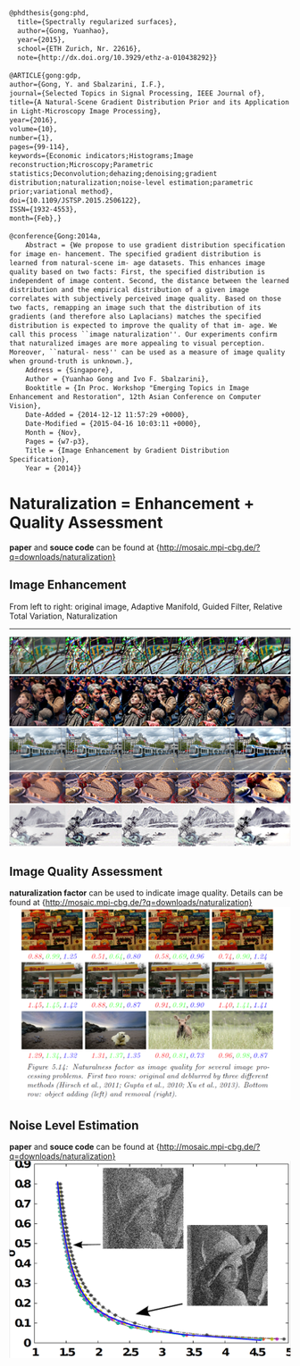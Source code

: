 ```
@phdthesis{gong:phd,
  title={Spectrally regularized surfaces},
  author={Gong, Yuanhao},
  year={2015},
  school={ETH Zurich, Nr. 22616},
  note={http://dx.doi.org/10.3929/ethz-a-010438292}}
  
@ARTICLE{gong:gdp, 
author={Gong, Y. and Sbalzarini, I.F.}, 
journal={Selected Topics in Signal Processing, IEEE Journal of}, 
title={A Natural-Scene Gradient Distribution Prior and its Application in Light-Microscopy Image Processing}, 
year={2016}, 
volume={10}, 
number={1}, 
pages={99-114}, 
keywords={Economic indicators;Histograms;Image reconstruction;Microscopy;Parametric statistics;Deconvolution;dehazing;denoising;gradient distribution;naturalization;noise-level estimation;parametric prior;variational method}, 
doi={10.1109/JSTSP.2015.2506122}, 
ISSN={1932-4553}, 
month={Feb},}

@conference{Gong:2014a,
	Abstract = {We propose to use gradient distribution specification for image en- hancement. The specified gradient distribution is learned from natural-scene im- age datasets. This enhances image quality based on two facts: First, the specified distribution is independent of image content. Second, the distance between the learned distribution and the empirical distribution of a given image correlates with subjectively perceived image quality. Based on those two facts, remapping an image such that the distribution of its gradients (and therefore also Laplacians) matches the specified distribution is expected to improve the quality of that im- age. We call this process ``image naturalization''. Our experiments confirm that naturalized images are more appealing to visual perception. Moreover, ``natural- ness'' can be used as a measure of image quality when ground-truth is unknown.},
	Address = {Singapore},
	Author = {Yuanhao Gong and Ivo F. Sbalzarini},
	Booktitle = {In Proc. Workshop "Emerging Topics in Image Enhancement and Restoration", 12th Asian Conference on Computer Vision},
	Date-Added = {2014-12-12 11:57:29 +0000},
	Date-Modified = {2015-04-16 10:03:11 +0000},
	Month = {Nov},
	Pages = {w7-p3},
	Title = {Image Enhancement by Gradient Distribution Specification},
	Year = {2014}}
```

# Naturalization = Enhancement + Quality Assessment
__paper__ and __souce code__ can be found at {http://mosaic.mpi-cbg.de/?q=downloads/naturalization}
## Image Enhancement 
From left to right: original image, Adaptive Manifold, Guided Filter, Relative Total Variation, Naturalization
*** 
![image](images/1.png)
![image](images/2.png)
![image](images/3.png)
![image](images/4.png)
![image](images/5.png)
## Image Quality Assessment
__naturalization factor__ can be used to indicate image quality. Details can be found at {http://mosaic.mpi-cbg.de/?q=downloads/naturalization}
![image](images/quality.png)
## Noise Level Estimation
__paper__ and __souce code__ can be found at {http://mosaic.mpi-cbg.de/?q=downloads/naturalization}
![image](images/noise.png)
